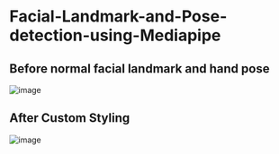 # Facial-Landmark-and-Pose-detection-using-Mediapipe

## Before normal facial landmark and hand pose


![image](https://user-images.githubusercontent.com/69638726/227799419-6c0f4911-7b10-4069-bf21-99f5c6ca0917.png)


## After Custom Styling


![image](https://user-images.githubusercontent.com/69638726/227799458-0184d1b6-b961-4f14-9e79-fd7c68374733.png)
